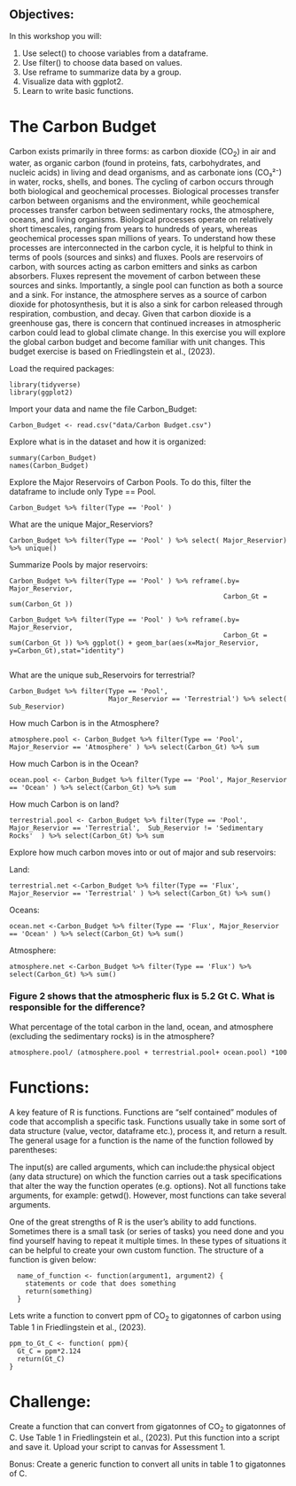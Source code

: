 
## Objectives:
In this workshop you will:

1. Use select() to choose variables from a dataframe.
2. Use filter() to choose data based on values.
3. Use reframe to summarize data by a group.
4. Visualize data with ggplot2.
5. Learn to write basic functions.

# The Carbon Budget

Carbon exists primarily in three forms: as carbon dioxide (CO<sub>2</sub>) in air and water, as organic carbon (found in proteins, fats, carbohydrates, and nucleic acids) in living and dead organisms, and as carbonate ions (CO₃²⁻) in water, rocks, shells, and bones. The cycling of carbon occurs through both biological and geochemical processes. Biological processes transfer carbon between organisms and the environment, while geochemical processes transfer carbon between sedimentary rocks, the atmosphere, oceans, and living organisms. Biological processes operate on relatively short timescales, ranging from years to hundreds of years, whereas geochemical processes span millions of years. To understand how these processes are interconnected in the carbon cycle, it is helpful to think in terms of pools (sources and sinks) and fluxes. Pools are reservoirs of carbon, with sources acting as carbon emitters and sinks as carbon absorbers. Fluxes represent the movement of carbon between these sources and sinks. Importantly, a single pool can function as both a source and a sink. For instance, the atmosphere serves as a source of carbon dioxide for photosynthesis, but it is also a sink for carbon released through respiration, combustion, and decay. Given that carbon dioxide is a greenhouse gas, there is concern that continued increases in atmospheric carbon could lead to global climate change. In this exercise you will explore the global carbon budget and become familiar with unit changes. This budget exercise is based on Friedlingstein et al., (2023).

Load the required packages:

```{r}
library(tidyverse)
library(ggplot2)
```

Import your data and name the file Carbon_Budget:

```{r}
Carbon_Budget <- read.csv("data/Carbon Budget.csv")
```
Explore what is in the dataset and how it is organized:
```{r}
summary(Carbon_Budget)
names(Carbon_Budget)
```

Explore the Major Reservoirs of Carbon Pools. To do this, filter the dataframe to include only Type == Pool.
```{r}
Carbon_Budget %>% filter(Type == 'Pool' )
```

What are the unique Major_Reserviors?
```{r}
Carbon_Budget %>% filter(Type == 'Pool' ) %>% select( Major_Reservior) %>% unique()
```
Summarize Pools by major reservoirs:
```{r}
Carbon_Budget %>% filter(Type == 'Pool' ) %>% reframe(.by= Major_Reservior,
                                                      Carbon_Gt = sum(Carbon_Gt ))

Carbon_Budget %>% filter(Type == 'Pool' ) %>% reframe(.by= Major_Reservior,
                                                      Carbon_Gt = sum(Carbon_Gt )) %>% ggplot() + geom_bar(aes(x=Major_Reservior, y=Carbon_Gt),stat="identity")
                                                      
```

What are the unique sub_Reservoirs for terrestrial?
```{r}
Carbon_Budget %>% filter(Type == 'Pool', 
                         Major_Reservior == 'Terrestrial') %>% select( Sub_Reservior)
```

How much Carbon is in the Atmosphere?
```{r}
atmosphere.pool <- Carbon_Budget %>% filter(Type == 'Pool', Major_Reservior == 'Atmosphere' ) %>% select(Carbon_Gt) %>% sum
```

How much Carbon is in the Ocean?
```{r}
ocean.pool <- Carbon_Budget %>% filter(Type == 'Pool', Major_Reservior == 'Ocean' ) %>% select(Carbon_Gt) %>% sum
```
How much Carbon is on land? 
```{r}
terrestrial.pool <- Carbon_Budget %>% filter(Type == 'Pool', Major_Reservior == 'Terrestrial',  Sub_Reservior != 'Sedimentary Rocks'  ) %>% select(Carbon_Gt) %>% sum
```

Explore how much carbon moves into or out of major and sub reservoirs:

Land: 
```{r}
terrestrial.net <-Carbon_Budget %>% filter(Type == 'Flux', Major_Reservior == 'Terrestrial' ) %>% select(Carbon_Gt) %>% sum()
```

Oceans:
```{r}
ocean.net <-Carbon_Budget %>% filter(Type == 'Flux', Major_Reservior == 'Ocean' ) %>% select(Carbon_Gt) %>% sum()
```

Atmosphere:

```{r}
atmosphere.net <-Carbon_Budget %>% filter(Type == 'Flux') %>% select(Carbon_Gt) %>% sum()
```

### Figure 2 shows that the atmospheric flux is 5.2 Gt C. What is responsible for the difference?

What percentage of the total carbon in the land, ocean, and atmosphere (excluding the sedimentary rocks) is in the atmosphere?
```{r}
atmosphere.pool/ (atmosphere.pool + terrestrial.pool+ ocean.pool) *100
```
# Functions:

A key feature of R is functions. Functions are “self contained” modules of code that accomplish a specific task. Functions usually take in some sort of data structure (value, vector, dataframe etc.), process it, and return a result. The general usage for a function is the name of the function followed by parentheses:

The input(s) are called arguments, which can include:the physical object (any data structure) on which the function carries out a task specifications that alter the way the function operates (e.g. options). Not all functions take arguments, for example: getwd(). However, most functions can take several arguments. 

One of the great strengths of R is the user’s ability to add functions. Sometimes there is a small task (or series of tasks) you need done and you find yourself having to repeat it multiple times. In these types of situations it can be helpful to create your own custom function. The structure of a function is given below:

```{r}
  name_of_function <- function(argument1, argument2) {
    statements or code that does something
    return(something)
  }
```
Lets write a function to convert ppm of CO<sub>2</sub> to gigatonnes of carbon using Table 1 in Friedlingstein et al., (2023).
```{r}
ppm_to_Gt_C <- function( ppm){
  Gt_C = ppm*2.124
  return(Gt_C)
}
```
# Challenge:

Create a function that can convert from gigatonnes of CO<sub>2</sub> to gigatonnes of C. Use Table 1 in Friedlingstein et al., (2023). Put this function into a script and save it. Upload your script to canvas for Assessment 1.

Bonus: Create a generic function to convert all units in table 1 to gigatonnes of C.